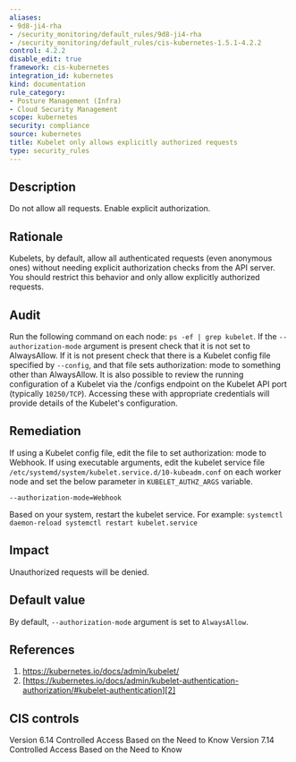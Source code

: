 ```yaml
---
aliases:
- 9d8-ji4-rha
- /security_monitoring/default_rules/9d8-ji4-rha
- /security_monitoring/default_rules/cis-kubernetes-1.5.1-4.2.2
control: 4.2.2
disable_edit: true
framework: cis-kubernetes
integration_id: kubernetes
kind: documentation
rule_category:
- Posture Management (Infra)
- Cloud Security Management
scope: kubernetes
security: compliance
source: kubernetes
title: Kubelet only allows explicitly authorized requests
type: security_rules
---
```


## Description

Do not allow all requests. Enable explicit authorization.

## Rationale

Kubelets, by default, allow all authenticated requests (even anonymous ones) without needing explicit authorization checks from the API server. You should restrict this behavior and only allow explicitly authorized requests.

## Audit

Run the following command on each node: `ps -ef | grep kubelet`. If the `--authorization-mode` argument is present check that it is not set to AlwaysAllow. If it is not present check that there is a Kubelet config file specified by `--config`, and that file sets authorization: mode to something other than AlwaysAllow. It is also possible to review the running configuration of a Kubelet via the /configs endpoint on the Kubelet API port (typically `10250/TCP`). Accessing these with appropriate credentials will provide details of the Kubelet's configuration.

## Remediation

If using a Kubelet config file, edit the file to set authorization: mode to Webhook. If using executable arguments, edit the kubelet service file `/etc/systemd/system/kubelet.service.d/10-kubeadm.conf` on each worker node and set the below parameter in `KUBELET_AUTHZ_ARGS` variable.

`--authorization-mode=Webhook`

Based on your system, restart the kubelet service. For example: `systemctl daemon-reload systemctl restart kubelet.service`

## Impact

Unauthorized requests will be denied.

## Default value

By default, `--authorization-mode` argument is set to `AlwaysAllow`.

## References

1. [https://kubernetes.io/docs/admin/kubelet/ ][1]
2. [https://kubernetes.io/docs/admin/kubelet-authentication-authorization/#kubelet-authentication][2]

## CIS controls

Version 6.14 Controlled Access Based on the Need to Know
Version 7.14 Controlled Access Based on the Need to Know

[1]: https://kubernetes.io/docs/admin/kubelet/
[2]: https://kubernetes.io/docs/admin/kubelet-authentication-authorization/#kubelet-authentication

